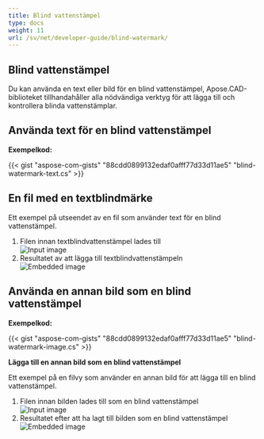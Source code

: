 ```yaml
---
title: Blind vattenstämpel
type: docs
weight: 11
url: /sv/net/developer-guide/blind-watermark/
---
```


## **Blind vattenstämpel**

Du kan använda en text eller bild för en blind vattenstämpel, Apose.CAD-biblioteket tillhandahåller alla nödvändiga verktyg för att lägga till och kontrollera blinda vattenstämplar.

## **Använda text för en blind vattenstämpel**

**Exempelkod:**

{{< gist "aspose-com-gists" "88cdd0899132edaf0afff77d33d11ae5" "blind-watermark-text.cs" >}}

## **En fil med en textblindmärke**

Ett exempel på utseendet av en fil som använder text för en blind vattenstämpel.

1. Filen innan textblindvattenstämpel lades till<br>
![Input image](/cad/_assets/guide/blind-watermark/Tyrannosaurus.dxf_input.png)<br>
1. Resultatet av att lägga till textblindvattenstämpeln<br>
![Embedded image](/cad/_assets/guide/blind-watermark/Tyrannosaurus.dxf_embedded.png)

## **Använda en annan bild som en blind vattenstämpel**

**Exempelkod:**

{{< gist "aspose-com-gists" "88cdd0899132edaf0afff77d33d11ae5" "blind-watermark-image.cs" >}}

**Lägga till en annan bild som en blind vattenstämpel**

Ett exempel på en filvy som använder en annan bild för att lägga till en blind vattenstämpel.

1. Filen innan bilden lades till som en blind vattenstämpel<br>
![Input image](/cad/_assets/guide/blind-watermark/robot_handling_cell.dwg_input.png)<br>
1. Resultatet efter att ha lagt till bilden som en blind vattenstämpel<br>
![Embedded image](/cad/_assets/guide/blind-watermark/robot_handling_cell.dwg_embedded.png)
